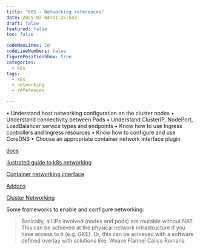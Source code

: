 ```yaml
---
title: "K8S - Networking references"
date: 2025-02-04T11:25:54Z
draft: false
featured: false
toc: false

codeMaxLines: 10
codeLineNumbers: false
figurePositionShow: true
categories:
  - k8s
tags:
  - k8s
  - networking
  - references

---
```


• Understand host networking configuration on the cluster nodes
• Understand connectivity between Pods
• Understand ClusterIP, NodePort, LoadBalancer service types and endpoints
• Know how to use Ingress controllers and Ingress resources
• Know how to configure and use CoreDNS
• Choose an appropriate container network interface plugin


[docs](https://kubernetes.io/docs/concepts/cluster-administration/networking/)

[ilustrated guide to k8s networking](https://speakerdeck.com/thockin/illustrated-guide-to-kubernetes-networking)

[Container networking interface](https://github.com/containernetworking/cni)

[Addons](https://kubernetes.io/docs/concepts/cluster-administration/addons/)

[Cluster Networking](https://kubernetes.io/docs/concepts/cluster-administration/networking/)


Some frameworks to enable and configure networking:
>Basically, all IPs involved (nodes and pods) are routable without NAT. 
This can be achieved at the physical network infrastructure if you have access to it (e.g. GKE). 
Or, this can be achieved with a software defined overlay with solutions like:
>Weave
>Flannel
>Calico
>Romana